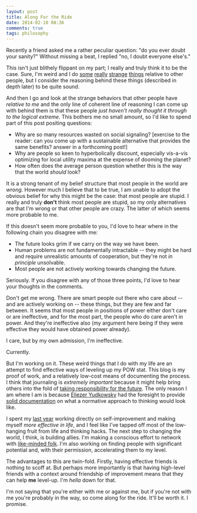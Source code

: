 ```yaml
---
layout: post
title: Along For the Ride
date: 2014-02-10 08:36
comments: true
tags: philosophy
---
```


Recently a friend asked me a rather peculiar question: "do you ever doubt your
sanity?" Without missing a beat, I replied "no, I doubt everyone else's."

This isn't just blithely flippant on my part; I really and truly think it to be
the case. Sure, I'm weird and I do [some][goal factoring] [really][agile love]
[strange][VOI] [things][something else] relative to other people, but I consider
the reasoning behind these things (described in depth later) to be quite sound.

And then I go and look at the strange behaviors that other people have *relative
to me* and the only line of coherent line of reasoning I can come up with behind
them is that these people *just haven't really thought it through to the logical
extreme*. This bothers me no small amount, so I'd like to spend part of this
post positing questions:

* Why are so many resources wasted on social signaling? [exercise to the reader:
  can you come up with a sustainable alternative that provides the same
  benefits? answer in a forthcoming post!]
* Why are people so keen to hyperbolically discount, especially vis-a-vis
  optimizing for local utility maxima at the expense of dooming the planet?
* How often does the average person question whether this is the way that the
  world *should* look?

It is a strong tenant of my belief structure that most people in the world are
*wrong*. However much I believe that to be true, I am unable to adopt the
obvious belief for why this might be the case: that most people are stupid. I
really and truly **don't** think most people are stupid, so my only alternatives
are that I'm wrong or that other people are crazy. The latter of which seems
more probable to me.

If this doesn't seem more probable to you, I'd love to hear where in the
following chain you disagree with me:

* The future looks grim if we carry on the way we have been.
* Human problems are not fundamentally intractable -- they might be hard and
  require unrealistic amounts of cooperation, but they're not *in principle*
  unsolvable.
* Most people are not actively working towards changing the future.

Seriously. If you disagree with any of those three points, I'd love to hear your
thoughts in the comments.

Don't get me wrong. There are smart people out there who care about -- and are
actively working on -- these things, but they are few and far between. It seems
that most people in positions of power either don't care or are ineffective, and
for the most part, the people who do care aren't in power. And they're
ineffective also (my argument here being if they were effective they would have
obtained power already).

I care, but by my own admission, I'm ineffective.

Currently.

But I'm working on it. These weird things that I do with my life are an attempt
to find effective ways of leveling up my POW stat. This blog is my proof of
work, and a relatively low-cost means of documenting the process. I think that
journaling is *extremely important* because it might help bring others into the
fold of [taking responsibility for the future][future]. The only reason I am
where I am is because [Eliezer Yudkowsky] had the foresight to provide [solid
documentation][lesswrong] on what a normative approach to thinking would look
like.

I spent my [last year] working directly on self-improvement and making myself
*more effective in life*, and I feel like I've tapped off most of the
low-hanging fruit from life and thinking hacks. The next step to changing the
world, I think, is building allies. I'm making a conscious effort to network
with [like-minded folk][CFAR]. I'm also working on finding people with
significant potential and, with their permission, accelerating them to my level.

The advantages to this are twin-fold. Firstly, having effective friends is
nothing to scoff at. But perhaps more importantly is that having high-level
friends with a context around friendship of improvement means that they can help
**me** level-up. I'm *hella* down for that.

I'm not saying that you're either with me or against me, but if you're not with
me you're probably in the way, so come along for the ride. It'll be worth it.  I
promise.

[CFAR]: http://rationality.org
[goal factoring]: /blog/systematic-upkeep
[agile love]: /blog/agile-love
[VOI]: /blog/time-compression
[future]: /blog/not-for-its-own-sake
[something else]: http://beeminder.com
[Eliezer Yudkowsky]: http://yudkowsky.net
[lesswrong]: http://lesswrong.com
[last year]: /blog/2013-in-review

